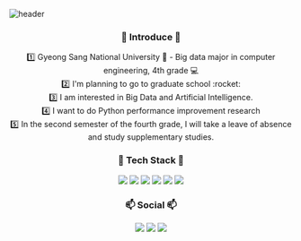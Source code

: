 ![header](https://capsule-render.vercel.app/api?type=wave&color=auto&height=300&section=header&text=Welcome&fontSize=90)

<h3 align="center"><b> 🙌 Introduce 🙌 </b></h3>
<div align="center">
1️⃣ Gyeong Sang National University 🏫 - Big data major in computer engineering, 4th grade 💻
</div>
<div align="center">
2️⃣ I'm planning to go to graduate school :rocket:
</div>
<div align="center">
3️⃣ I am interested in Big Data and Artificial Intelligence.
</div>
<div align="center">
4️⃣ I want to do Python performance improvement research
</div>
<div align="center">
5️⃣ In the second semester of the fourth grade, I will take a leave of absence and study supplementary studies.
</div>
<h3 align="center"><b> 📖 Tech Stack 📖 </b></h3>
<div align="center">
 <img src="https://img.shields.io/badge/Python-3766AB?style=flat-square&logo=Python&logoColor=white"/></a>
 <img src="https://img.shields.io/badge/C-A8B9CC?style=flat-square&logo=C&logoColor=white"/></a>
 <img src="https://img.shields.io/badge/Tensorflow-FF6F00?style=flat-square&logo=Tensorflow&logoColor=white"/></a>
 <img src="https://img.shields.io/badge/HTML5-E34F26?style=flat-square&logo=HTML5&logoColor=white"/></a> 
 <img src="https://img.shields.io/badge/CSS3-1572B6?style=flat-square&logo=CSS3&logoColor=white"/></a>
 <img src="https://img.shields.io/badge/JavaScript-F7DF1E?style=flat-square&logo=JavaScript&logoColor=white"/></a>
</div>

<h3 align="center"><b> 📫 Social 📫 </b></h3>
<div align="center">
 <a href="mailto:kinggodeasy000624@gmail.com"><img src="https://img.shields.io/badge/Gmail-d14836?style=flat-  square&logo=Gmail&logoColor=white&link=kinggodeasy000624@gmail.com"/></a>
 <a href="https://velog.io/@show000624"><img src="https://img.shields.io/badge/Tech%20Blog-11B48A?style=flat-square&logo=Vimeo&logoColor=white&link=https://velog.io/@show000624"/></a>
<a href="https://twitter.com/kinggoedasy"><img src="https://img.shields.io/badge/Twitter%20-1DA1F2?style=flat-square&logo=Twitter&logoColor=white&link=https://twitter.com/kinggoedasy"/></a>
</div>
